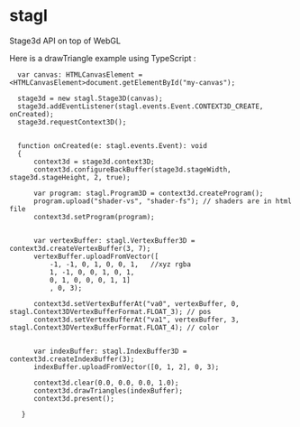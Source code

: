 stagl
=====

Stage3d API on top of WebGL


Here is a drawTriangle example using TypeScript :


      var canvas: HTMLCanvasElement = <HTMLCanvasElement>document.getElementById("my-canvas");
  
      stage3d = new stagl.Stage3D(canvas);
      stage3d.addEventListener(stagl.events.Event.CONTEXT3D_CREATE, onCreated);
      stage3d.requestContext3D();
  
  
      function onCreated(e: stagl.events.Event): void
      {
          context3d = stage3d.context3D;
          context3d.configureBackBuffer(stage3d.stageWidth, stage3d.stageHeight, 2, true);
  
          var program: stagl.Program3D = context3d.createProgram();
          program.upload("shader-vs", "shader-fs"); // shaders are in html file
          context3d.setProgram(program);
  
  
          var vertexBuffer: stagl.VertexBuffer3D = context3d.createVertexBuffer(3, 7);
          vertexBuffer.uploadFromVector([
              -1, -1, 0, 1, 0, 0, 1,   //xyz rgba
              1, -1, 0, 0, 1, 0, 1,
              0, 1, 0, 0, 0, 1, 1]
              , 0, 3);
  
          context3d.setVertexBufferAt("va0", vertexBuffer, 0, stagl.Context3DVertexBufferFormat.FLOAT_3); // pos
          context3d.setVertexBufferAt("va1", vertexBuffer, 3, stagl.Context3DVertexBufferFormat.FLOAT_4); // color
  
  
          var indexBuffer: stagl.IndexBuffer3D = context3d.createIndexBuffer(3);
          indexBuffer.uploadFromVector([0, 1, 2], 0, 3);
  
          context3d.clear(0.0, 0.0, 0.0, 1.0);
          context3d.drawTriangles(indexBuffer);
          context3d.present();
  
       }
